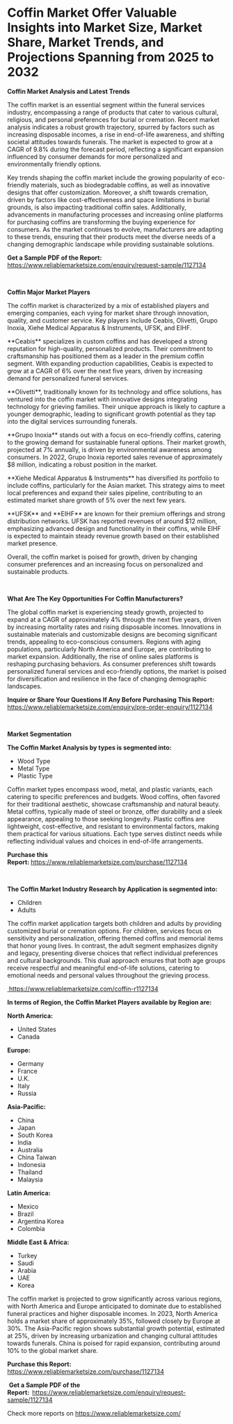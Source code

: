 <p><h1>Coffin Market Offer Valuable Insights into Market Size, Market Share, Market Trends, and Projections Spanning from 2025 to 2032</h1></p><p><strong>Coffin Market Analysis and Latest Trends</strong></p>
<p><p>The coffin market is an essential segment within the funeral services industry, encompassing a range of products that cater to various cultural, religious, and personal preferences for burial or cremation. Recent market analysis indicates a robust growth trajectory, spurred by factors such as increasing disposable incomes, a rise in end-of-life awareness, and shifting societal attitudes towards funerals. The market is expected to grow at a CAGR of 9.8% during the forecast period, reflecting a significant expansion influenced by consumer demands for more personalized and environmentally friendly options.</p><p>Key trends shaping the coffin market include the growing popularity of eco-friendly materials, such as biodegradable coffins, as well as innovative designs that offer customization. Moreover, a shift towards cremation, driven by factors like cost-effectiveness and space limitations in burial grounds, is also impacting traditional coffin sales. Additionally, advancements in manufacturing processes and increasing online platforms for purchasing coffins are transforming the buying experience for consumers. As the market continues to evolve, manufacturers are adapting to these trends, ensuring that their products meet the diverse needs of a changing demographic landscape while providing sustainable solutions.</p></p>
<p><strong>Get a Sample PDF of the Report:&nbsp;</strong> <a href="https://www.reliablemarketsize.com/enquiry/request-sample/1127134?utm_campaign=2457&utm_medium=2&utm_source=Github&utm_content=ia&utm_term=04042025&utm_id=coffin">https://www.reliablemarketsize.com/enquiry/request-sample/1127134</a></p>
<p>&nbsp;</p>
<p><strong>Coffin Major Market Players</strong></p>
<p><p>The coffin market is characterized by a mix of established players and emerging companies, each vying for market share through innovation, quality, and customer service. Key players include Ceabis, Olivetti, Grupo Inoxia, Xiehe Medical Apparatus & Instruments, UFSK, and EIHF.</p><p>**Ceabis** specializes in custom coffins and has developed a strong reputation for high-quality, personalized products. Their commitment to craftsmanship has positioned them as a leader in the premium coffin segment. With expanding production capabilities, Ceabis is expected to grow at a CAGR of 6% over the next five years, driven by increasing demand for personalized funeral services.</p><p>**Olivetti**, traditionally known for its technology and office solutions, has ventured into the coffin market with innovative designs integrating technology for grieving families. Their unique approach is likely to capture a younger demographic, leading to significant growth potential as they tap into the digital services surrounding funerals.</p><p>**Grupo Inoxia** stands out with a focus on eco-friendly coffins, catering to the growing demand for sustainable funeral options. Their market growth, projected at 7% annually, is driven by environmental awareness among consumers. In 2022, Grupo Inoxia reported sales revenue of approximately $8 million, indicating a robust position in the market.</p><p>**Xiehe Medical Apparatus & Instruments** has diversified its portfolio to include coffins, particularly for the Asian market. This strategy aims to meet local preferences and expand their sales pipeline, contributing to an estimated market share growth of 5% over the next few years.</p><p>**UFSK** and **EIHF** are known for their premium offerings and strong distribution networks. UFSK has reported revenues of around $12 million, emphasizing advanced design and functionality in their coffins, while EIHF is expected to maintain steady revenue growth based on their established market presence.</p><p>Overall, the coffin market is poised for growth, driven by changing consumer preferences and an increasing focus on personalized and sustainable products.</p></p>
<p>&nbsp;</p>
<p><strong>What Are The Key Opportunities For Coffin Manufacturers?</strong></p>
<p><p>The global coffin market is experiencing steady growth, projected to expand at a CAGR of approximately 4% through the next five years, driven by increasing mortality rates and rising disposable incomes. Innovations in sustainable materials and customizable designs are becoming significant trends, appealing to eco-conscious consumers. Regions with aging populations, particularly North America and Europe, are contributing to market expansion. Additionally, the rise of online sales platforms is reshaping purchasing behaviors. As consumer preferences shift towards personalized funeral services and eco-friendly options, the market is poised for diversification and resilience in the face of changing demographic landscapes.</p></p>
<p><strong>Inquire or Share Your Questions If Any Before Purchasing This Report:</strong> <a href="https://www.reliablemarketsize.com/enquiry/pre-order-enquiry/1127134?utm_campaign=2457&utm_medium=2&utm_source=Github&utm_content=ia&utm_term=04042025&utm_id=coffin">https://www.reliablemarketsize.com/enquiry/pre-order-enquiry/1127134</a></p>
<p>&nbsp;</p>
<p><strong>Market Segmentation</strong></p>
<p><strong>The Coffin Market Analysis by types is segmented into:</strong></p>
<p><ul><li>Wood Type</li><li>Metal Type</li><li>Plastic Type</li></ul></p>
<p><p>Coffin market types encompass wood, metal, and plastic variants, each catering to specific preferences and budgets. Wood coffins, often favored for their traditional aesthetic, showcase craftsmanship and natural beauty. Metal coffins, typically made of steel or bronze, offer durability and a sleek appearance, appealing to those seeking longevity. Plastic coffins are lightweight, cost-effective, and resistant to environmental factors, making them practical for various situations. Each type serves distinct needs while reflecting individual values and choices in end-of-life arrangements.</p></p>
<p><strong>Purchase this Report:&nbsp;</strong><a href="https://www.reliablemarketsize.com/purchase/1127134?utm_campaign=2457&utm_medium=2&utm_source=Github&utm_content=ia&utm_term=04042025&utm_id=coffin">https://www.reliablemarketsize.com/purchase/1127134</a></p>
<p>&nbsp;</p>
<p><strong>The Coffin Market Industry Research by Application is segmented into:</strong></p>
<p><ul><li>Children</li><li>Adults</li></ul></p>
<p><p>The coffin market application targets both children and adults by providing customized burial or cremation options. For children, services focus on sensitivity and personalization, offering themed coffins and memorial items that honor young lives. In contrast, the adult segment emphasizes dignity and legacy, presenting diverse choices that reflect individual preferences and cultural backgrounds. This dual approach ensures that both age groups receive respectful and meaningful end-of-life solutions, catering to emotional needs and personal values throughout the grieving process.</p></p>
<p><a href="https://www.reliablemarketsize.com/coffin-r1127134?utm_campaign=2457&utm_medium=2&utm_source=Github&utm_content=ia&utm_term=04042025&utm_id=coffin">&nbsp;https://www.reliablemarketsize.com/coffin-r1127134</a></p>
<p><strong>In terms of Region, the Coffin Market Players available by Region are:</strong></p>
<p>
    <p> <strong> North America: </strong>
        <ul>
            <li>United States</li>
            <li>Canada</li>
        </ul>
        </p> 
    <p> <strong> Europe: </strong>
        <ul>
            <li>Germany</li>
            <li>France</li>
            <li>U.K.</li>
            <li>Italy</li>
            <li>Russia</li>
        </ul>
        </p> 
    <p> <strong> Asia-Pacific: </strong>
        <ul>
            <li>China</li>
            <li>Japan</li>
            <li>South Korea</li>
            <li>India</li>
            <li>Australia</li>
            <li>China Taiwan</li>
            <li>Indonesia</li>
            <li>Thailand</li>
            <li>Malaysia</li>
        </ul>
        </p> 
    <p> <strong> Latin America: </strong>
        <ul>
            <li>Mexico</li>
            <li>Brazil</li>
            <li>Argentina Korea</li>
            <li>Colombia</li>
        </ul>
        </p> 
    <p> <strong> Middle East & Africa: </strong>
        <ul>
            <li>Turkey</li>
            <li>Saudi</li>
            <li>Arabia</li>
            <li>UAE</li>
            <li>Korea</li>
        </ul>
    </p>
    </p>
<p><p>The coffin market is projected to grow significantly across various regions, with North America and Europe anticipated to dominate due to established funeral practices and higher disposable incomes. In 2023, North America holds a market share of approximately 35%, followed closely by Europe at 30%. The Asia-Pacific region shows substantial growth potential, estimated at 25%, driven by increasing urbanization and changing cultural attitudes towards funerals. China is poised for rapid expansion, contributing around 10% to the global market share.</p></p>
<p><strong>Purchase this Report: </strong><a href="https://www.reliablemarketsize.com/purchase/1127134?utm_campaign=2457&utm_medium=2&utm_source=Github&utm_content=ia&utm_term=04042025&utm_id=coffin">https://www.reliablemarketsize.com/purchase/1127134</a></p>
<p>&nbsp;<strong>Get a Sample PDF of the Report:&nbsp;&nbsp;</strong><a href="https://www.reliablemarketsize.com/enquiry/request-sample/1127134?utm_campaign=2457&utm_medium=2&utm_source=Github&utm_content=ia&utm_term=04042025&utm_id=coffin">https://www.reliablemarketsize.com/enquiry/request-sample/1127134</a></p>
<p><strong></strong></p>
<p>Check more reports on <a href="https://www.reliablemarketsize.com/?utm_campaign=2457&utm_medium=2&utm_source=Github&utm_content=ia&utm_term=04042025&utm_id=coffin">https://www.reliablemarketsize.com/</a></p>